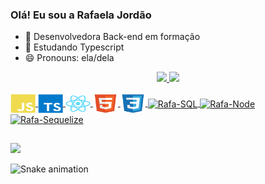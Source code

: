 ### Olá! Eu sou a Rafaela Jordão


- 🔭 Desenvolvedora Back-end em formação
- 🌱 Estudando Typescript
- 😄 Pronouns: ela/dela

<div align="center">
  <a href="https://github.com/rafaela-jordao">
  <img height="180em" src="https://github-readme-stats.vercel.app/api?username=rafaela-jordao&show_icons=true&theme=dark&include_all_commits=true&count_private=true"/>
  <img height="180em" src="https://github-readme-stats.vercel.app/api/top-langs/?username=rafaela-jordao&layout=compact&langs_count=7&theme=dark"/>
</div>
<div style="display: inline_block"><br>
  <img align="center" alt="Rafa-Js" height="30" width="40" src="https://raw.githubusercontent.com/devicons/devicon/master/icons/javascript/javascript-plain.svg">
  <img align="center" alt="Rafa-Ts" height="30" width="40" src="https://raw.githubusercontent.com/devicons/devicon/master/icons/typescript/typescript-plain.svg">
  <img align="center" alt="Rafa-React" height="30" width="40" src="https://raw.githubusercontent.com/devicons/devicon/master/icons/react/react-original.svg">
  <img align="center" alt="Rafa-HTML" height="30" width="40" src="https://raw.githubusercontent.com/devicons/devicon/master/icons/html5/html5-original.svg">
  <img align="center" alt="Rafa-CSS" height="30" width="40" src="https://raw.githubusercontent.com/devicons/devicon/master/icons/css3/css3-original.svg">
  <img align="center" alt="Rafa-SQL" height="30" width="40" src="https://cdn.jsdelivr.net/gh/devicons/devicon/icons/mysql/mysql-original.svg" />
  <img align="center" alt="Rafa-Node" height="30" width="40" src="https://cdn.jsdelivr.net/gh/devicons/devicon/icons/nodejs/nodejs-plain.svg" /> 
  <img align="center" alt="Rafa-Sequelize" height="30" width="40" src="https://cdn.jsdelivr.net/gh/devicons/devicon/icons/sequelize/sequelize-original.svg" />
          
</div>

  ##

<div> 
  <a href="https://www.linkedin.com/in/jordaorafaela/" target="_blank"><img src="https://img.shields.io/badge/-LinkedIn-%230077B5?style=for-the-badge&logo=linkedin&logoColor=white" target="_blank"></a> 
  
  ![Snake animation](https://github.com/rafaela-jordao/rafaela-jordao/blob/output/github-contribution-grid-snake.svg)
 
</div>
